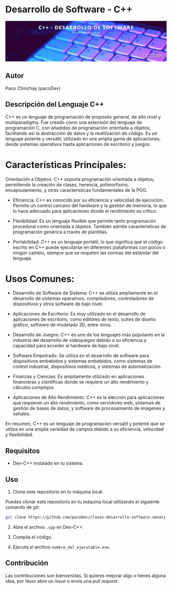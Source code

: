 # Desarrollo de Software - C++

![imagen de cabecera de la sección de C++](./resources/banner_c++.jpg)

## Autor
Paco Chinchay (pacoDev)

## Descripción del Lenguaje C++
C++ es un lenguaje de programación de propósito general, de alto nivel y multiparadigma. Fue creado como una extensión del lenguaje de programación C, con añadidos de programación orientada a objetos, facilitando así la abstracción de datos y la reutilización de código. Es un lenguaje potente y versátil, utilizado en una amplia gama de aplicaciones, desde sistemas operativos hasta aplicaciones de escritorio y juegos.

# Características Principales:
Orientación a Objetos: C++ soporta programación orientada a objetos, permitiendo la creación de clases, herencia, polimorfismo, encapsulamiento, y otras características fundamentales de la POO.

- Eficiencia: C++ es conocido por su eficiencia y velocidad de ejecución. Permite un control cercano del hardware y la gestión de memoria, lo que lo hace adecuado para aplicaciones donde el rendimiento es crítico.

- Flexibilidad: Es un lenguaje flexible que permite tanto programación procedural como orientada a objetos. También admite características de programación genérica a través de plantillas.

- Portabilidad: C++ es un lenguaje portátil, lo que significa que el código escrito en C++ puede ejecutarse en diferentes plataformas con pocos o ningún cambio, siempre que se respeten las normas del estándar del lenguaje.

# Usos Comunes:
- Desarrollo de Software de Sistema: C++ se utiliza ampliamente en el desarrollo de sistemas operativos, compiladores, controladores de dispositivos y otros software de bajo nivel.

- Aplicaciones de Escritorio: Es muy utilizado en el desarrollo de aplicaciones de escritorio, como editores de texto, suites de diseño gráfico, software de modelado 3D, entre otros.

- Desarrollo de Juegos: C++ es uno de los lenguajes más populares en la industria del desarrollo de videojuegos debido a su eficiencia y capacidad para acceder al hardware de bajo nivel.

- Software Empotrado: Se utiliza en el desarrollo de software para dispositivos embebidos y sistemas embebidos, como sistemas de control industrial, dispositivos médicos, y sistemas de automatización.

- Finanzas y Ciencias: Es ampliamente utilizado en aplicaciones financieras y científicas donde se requiere un alto rendimiento y cálculos complejos.

- Aplicaciones de Alto Rendimiento: C++ es la elección para aplicaciones que requieren un alto rendimiento, como servidores web, sistemas de gestión de bases de datos, y software de procesamiento de imágenes y señales.

En resumen, C++ es un lenguaje de programación versátil y potente que se utiliza en una amplia variedad de campos debido a su eficiencia, velocidad y flexibilidad.

## Requisitos

- Dev-C++ instalado en tu sistema.

## Uso

1. Clona este repositorio en tu máquina local:

Puedes clonar este repositorio en tu máquina local utilizando el siguiente comando de git:

```bash
git clone https://github.com/pacoDev/clases-desarrollo-software-senati.git
```

2. Abre el archivo `.cpp` en Dev-C++.

3. Compila el código.

4. Ejecuta el archivo `nombre_del_ejecutable.exe`.

## Contribución

Las contribuciones son bienvenidas. Si quieres mejorar algo o tienes alguna idea, por favor abre un *issue* o envía una *pull request*.
